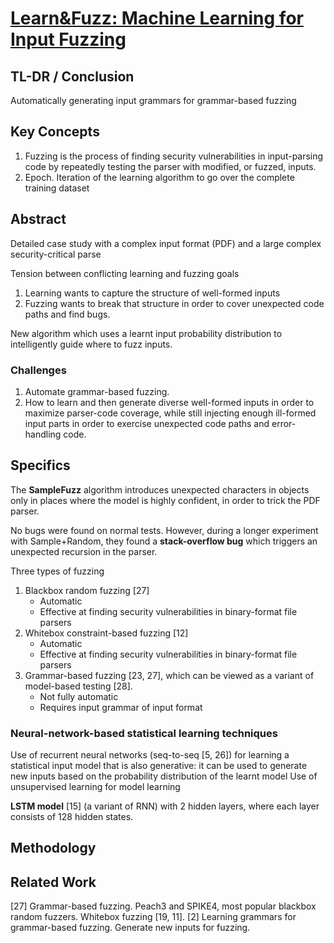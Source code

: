 ﻿# [Learn&Fuzz: Machine Learning for Input Fuzzing](https://arxiv.org/pdf/1701.07232.pdf)
## TL-DR / Conclusion
Automatically generating input grammars for grammar-based fuzzing

## Key Concepts
1. Fuzzing is the process of finding security vulnerabilities in input-parsing code by
repeatedly testing the parser with modified, or fuzzed, inputs.
2. Epoch. Iteration of the learning algorithm to go over the complete training dataset

## Abstract
Detailed case study with a complex input format (PDF) and a large complex security-critical parse

Tension between conflicting learning and fuzzing goals
1. Learning wants to capture the structure of well-formed inputs
2. Fuzzing wants to break that structure in order to cover unexpected code paths and find bugs.

New algorithm which uses a learnt input probability distribution to intelligently guide where to fuzz inputs.

### Challenges
1. Automate grammar-based fuzzing.
2. How to learn and then generate diverse well-formed inputs in order to maximize parser-code coverage, while still injecting enough ill-formed input parts in order to exercise unexpected code paths and error-handling code.

## Specifics
The **SampleFuzz** algorithm introduces unexpected characters in objects only in places where the model is highly confident, in order to trick the PDF parser.

No bugs were found on normal tests. However, during a longer experiment with Sample+Random, they found a **stack-overflow bug** which triggers an unexpected recursion in the parser.

Three types of fuzzing
1. Blackbox random fuzzing [27]
	* Automatic
	* Effective at finding security vulnerabilities in binary-format file parsers 
2. Whitebox constraint-based fuzzing [12]
	* Automatic
	* Effective at finding security vulnerabilities in binary-format file parsers 
3. Grammar-based fuzzing [23, 27], which can be viewed as a variant of model-based testing [28].
	* Not fully automatic
	* Requires input grammar of input format

### Neural-network-based statistical learning techniques
Use of recurrent neural networks (seq-to-seq [5, 26]) for learning a statistical input model that is also generative: it can be used to generate new inputs based on the probability distribution of the learnt model
Use of unsupervised learning for model learning

**LSTM model** [15] (a variant of RNN) with 2 hidden layers, where each layer consists of 128 hidden states.

## Methodology


## Related Work
[27] Grammar-based fuzzing. Peach3 and SPIKE4, most popular blackbox random fuzzers. Whitebox fuzzing [19, 11].
[2] Learning grammars for grammar-based fuzzing. Generate new inputs for fuzzing.

